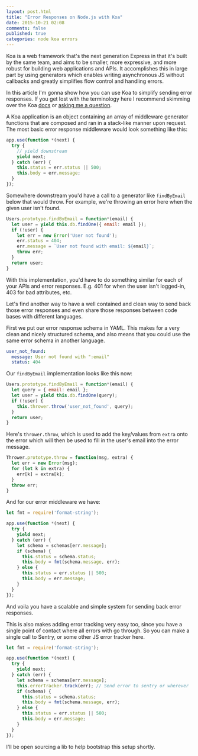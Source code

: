 ```yaml
---
layout: post.html
title: "Error Responses on Node.js with Koa"
date: 2015-10-21 02:08
comments: false
published: true
categories: node koa errors
---
```


Koa is a web framework that's the next generation Express in that it's built by
the same team, and aims to be smaller, more expressive, and more robust for
building web applications and APIs. It accomplishes this in large part by
using generators which enables writing asynchronous JS without callbacks and
greatly simplifies flow control and handling errors.

In this article I'm gonna show how you can use Koa to simplify sending error
responses. If you get lost with the
terminology here I recommend skimming over the Koa [docs](http://koajs.com/) or
[asking me a question](https://twitter.com/travisjeffery).

A Koa application is an object containing an array of middleware generator
functions that are composed and ran in a stack-like manner upon request. The
most basic error response middleware would look something like this:

``` js
app.use(function *(next) {
  try {
    // yield downstream
    yield next;
  } catch (err) {
    this.status = err.status || 500;
    this.body = err.message;
  }
});
```

Somewhere downstream you'd have a call to a generator like `findByEmail` below that would
throw. For example, we're throwing an error here when the given user isn't found.

``` js
Users.prototype.findByEmail = function*(email) {
  let user = yield this.db.findOne({ email: email });
  if (!user) {
    let err = new Error('User not found');
    err.status = 404;
    err.message = `User not found with email: ${email}`;
    throw err;
  }
  return user;
}
```

With this implementation, you'd have to do something similar for each of your
APIs and error responses. E.g. 401 for when the user isn't logged-in, 403 for
bad attributes, etc.

Let's find another way to have a well contained and clean way to send back those
error responses and even share those responses between code bases with different
languages.

First we put our error response schema in YAML. This makes for a very clean and
nicely structured schema, and also means that you could use the same error
schema in another language.

``` yaml
user_not_found:
  message: User not found with ":email"
  status: 404
```

Our `findByEmail` implementation looks like this now:

``` js
Users.prototype.findByEmail = function*(email) {
  let query = { email: email };
  let user = yield this.db.findOne(query);
  if (!user) {
    this.thrower.throw('user_not_found', query);
  }
  return user;
}
```

Here's `thrower.throw`, which is used to add the key/values from `extra` onto
the error which will then be used to fill in the user's email into the error
message.

``` js
Thrower.prototype.throw = function(msg, extra) {
  let err = new Error(msg);
  for (let k in extra) {
    err[k] = extra[k];
  }
  throw err;
}
```

And for our error middleware we have:

``` js
let fmt = require('format-string');

app.use(function *(next) {
  try {
    yield next;
  } catch (err) {
    let schema = schemas[err.message];
    if (schema) {
      this.status = schema.status;
      this.body = fmt(schema.message, err);
    } else {
      this.status = err.status || 500;
      this.body = err.message;
    }
  }
});
```

And voila you have a scalable and simple system for sending back error responses.

This is also makes adding error tracking very easy too, since you have a single
point of contact where all errors with go through. So you can make a single call
to Sentry, or some other JS error tracker here.

``` js
let fmt = require('format-string');

app.use(function *(next) {
  try {
    yield next;
  } catch (err) {
    let schema = schemas[err.message];
    this.errorTracker.track(err); // Send error to sentry or wherever
    if (schema) {
      this.status = schema.status;
      this.body = fmt(schema.message, err);
    } else {
      this.status = err.status || 500;
      this.body = err.message;
    }
  }
});
```

I'll be open sourcing a lib to help bootstrap this setup shortly.
